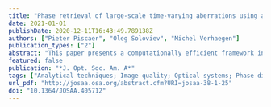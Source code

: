 ```yaml
---
title: "Phase retrieval of large-scale time-varying aberrations using a non-linear Kalman filtering framework"
date: 2021-01-01
publishDate: 2020-12-11T16:43:49.789138Z
authors: ["Pieter Piscaer", "Oleg Soloviev", "Michel Verhaegen"]
publication_types: ["2"]
abstract: "This paper presents a computationally efficient framework in which a single focal-plane image is used to obtain a high-resolution reconstruction of dynamic aberrations. Assuming small-phase aberrations, a non-linear Kalman filter implementation is developed whose computational complexity scales close to linearly with the number of pixels of the focal-plane camera. The performance of the method is tested in a simulation of an adaptive optics system, where the small-phase assumption is enforced by considering a closed-loop system that uses a low-resolution wavefront sensor to control a deformable mirror. The results confirm the computational efficiency of the algorithm and show a large robustness against noise and model uncertainties."
featured: false
publication: "*J. Opt. Soc. Am. A*"
tags: ["Analytical techniques; Image quality; Optical systems; Phase diversity; Phase retrieval; Wave front sensing"]
url_pdf: "http://josaa.osa.org/abstract.cfm?URI=josaa-38-1-25"
doi: "10.1364/JOSAA.405712"
---
```


